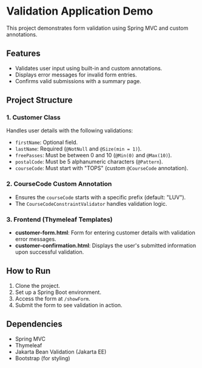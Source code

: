 # Validation Application Demo

This project demonstrates form validation using Spring MVC and custom annotations.

## Features
- Validates user input using built-in and custom annotations.
- Displays error messages for invalid form entries.
- Confirms valid submissions with a summary page.

## Project Structure

### 1. Customer Class
Handles user details with the following validations:
- `firstName`: Optional field.
- `lastName`: Required (`@NotNull` and `@Size(min = 1)`).
- `freePasses`: Must be between 0 and 10 (`@Min(0)` and `@Max(10)`).
- `postalCode`: Must be 5 alphanumeric characters (`@Pattern`).
- `courseCode`: Must start with "TOPS" (custom `@CourseCode` annotation).

### 2. CourseCode Custom Annotation
- Ensures the `courseCode` starts with a specific prefix (default: "LUV").
- The `CourseCodeConstraintValidator` handles validation logic.

### 3. Frontend (Thymeleaf Templates)
- **customer-form.html**: Form for entering customer details with validation error messages.
- **customer-confirmation.html**: Displays the user's submitted information upon successful validation.

## How to Run
1. Clone the project.
2. Set up a Spring Boot environment.
3. Access the form at `/showForm`.
4. Submit the form to see validation in action.

## Dependencies
- Spring MVC
- Thymeleaf
- Jakarta Bean Validation (Jakarta EE)
- Bootstrap (for styling)
